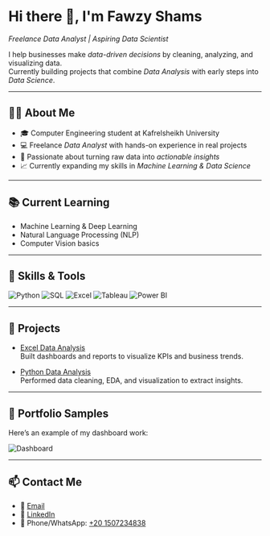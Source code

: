 # Hi there 👋, I'm Fawzy Shams  

*Freelance Data Analyst | Aspiring Data Scientist*  

I help businesses make *data-driven decisions* by cleaning, analyzing, and visualizing data.  
Currently building projects that combine *Data Analysis* with early steps into *Data Science*.  

---

## 👨‍💻 About Me
- 🎓 Computer Engineering student at Kafrelsheikh University  
- 💻 Freelance *Data Analyst* with hands-on experience in real projects  
- 🚀 Passionate about turning raw data into *actionable insights*  
- 📈 Currently expanding my skills in *Machine Learning & Data Science*  

---

## 📚 Current Learning
- Machine Learning & Deep Learning  
- Natural Language Processing (NLP)  
- Computer Vision basics  

---

## 🔧 Skills & Tools
![Python](https://img.shields.io/badge/-Python-3670A0?style=flat-square&logo=python&logoColor=FFE873)
![SQL](https://img.shields.io/badge/-SQL-4479A1?style=flat-square&logo=mysql&logoColor=white)
![Excel](https://img.shields.io/badge/-Excel-217346?style=flat-square&logo=microsoft-excel&logoColor=white)
![Tableau](https://img.shields.io/badge/-Tableau-E97627?style=flat-square&logo=tableau&logoColor=white)
![Power BI](https://img.shields.io/badge/-PowerBI-F2C811?style=flat-square&logo=power-bi&logoColor=black)

---

## 🚀 Projects
- [Excel Data Analysis](https://github.com/fawzyshams/excel-data-analysis)  
  Built dashboards and reports to visualize KPIs and business trends.  

- [Python Data Analysis](https://github.com/fawzyshams/Python-data-analysis)  
  Performed data cleaning, EDA, and visualization to extract insights.  

---

## 📸 Portfolio Samples
Here’s an example of my dashboard work:  

![Dashboard](dashboard.png)

---

## 📫 Contact Me
- 📧 [Email](mailto:fawzyshams009@gmail.com)  
- 💼 [LinkedIn](https://www.linkedin.com/in/fawzy-shams-567a57357)  
- 📱 Phone/WhatsApp: ‪[+20 1507234838‬](tel:‪+201507234838‬)
